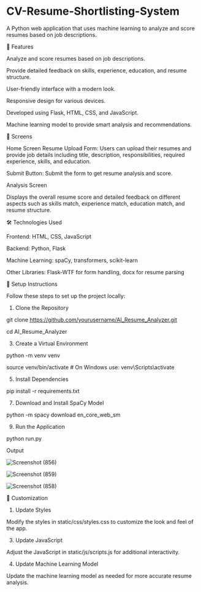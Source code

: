 # CV-Resume-Shortlisting-System

A Python web application that uses machine learning to analyze and score resumes based on job descriptions.

🌟 Features

Analyze and score resumes based on job descriptions.

Provide detailed feedback on skills, experience, education, and resume structure.

User-friendly interface with a modern look.

Responsive design for various devices.

Developed using Flask, HTML, CSS, and JavaScript.

Machine learning model to provide smart analysis and recommendations.

📱 Screens

Home Screen
Resume Upload Form: Users can upload their resumes and provide job details including title, description, responsibilities, required experience, skills, and education.

Submit Button: Submit the form to get resume analysis and score.

Analysis Screen

Displays the overall resume score and detailed feedback on different aspects such as skills match, experience match, education match, and resume structure.

🛠️ Technologies Used

Frontend: HTML, CSS, JavaScript

Backend: Python, Flask

Machine Learning: spaCy, transformers, scikit-learn

Other Libraries: Flask-WTF for form handling, docx for resume parsing

📝 Setup Instructions

Follow these steps to set up the project locally:

1. Clone the Repository
   
git clone https://github.com/yourusername/AI_Resume_Analyzer.git

cd AI_Resume_Analyzer

3. Create a Virtual Environment
   
python -m venv venv

source venv/bin/activate  # On Windows use: venv\Scripts\activate

5. Install Dependencies
   
pip install -r requirements.txt

7. Download and Install SpaCy Model
   
python -m spacy download en_core_web_sm

9. Run the Application
    
python run.py

Output 

![Screenshot (856)](https://github.com/user-attachments/assets/e83e6b77-8d3b-48de-95cd-8aa69431c6e1)

![Screenshot (859)](https://github.com/user-attachments/assets/55fb7a76-32e3-4528-9792-a84eb6d97739)

![Screenshot (858)](https://github.com/user-attachments/assets/708c54eb-f61d-46c7-8107-139f719c2eb2)


🎨 Customization

1. Update Styles
   
Modify the styles in static/css/styles.css to customize the look and feel of the app.

3. Update JavaScript
   
Adjust the JavaScript in static/js/scripts.js for additional interactivity.

4. Update Machine Learning Model
   
Update the machine learning model as needed for more accurate resume analysis.
